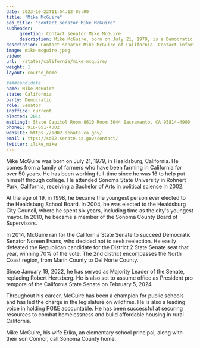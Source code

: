 ```yaml
---
date: 2023-10-22T11:54:12-05:00
title: "Mike McGuire"
seo_title: "contact senator Mike McGuire"
subheader:
     greeting: Contact senator Mike McGuire
     description: Mike McGuire, born on July 21, 1979, is a Democratic American politician serving as a member of the California State Senate from the 2nd district. The district encompasses the North Coast region, from Marin County to Del Norte County.
description: Contact senator Mike McGuire of California. Contact information for Mike McGuire includes email address, phone number, and mailing address.
image: mike-mcguire.jpeg
video:
url:  /states/california/mike-mcguire/
weight: 1
layout: course_home

####candidate
name: Mike McGuire
state: California
party: Democratic
role: Senator
inoffice: current
elected: 2014
mailing1: State Capitol Room 8610 Room 3044 Sacramento, CA 95814-4900
phone1: 916-651-4002
website: https://sd02.senate.ca.gov/
email : ttps://sd02.senate.ca.gov/contact/
twitter: ilike_mike
---
```


Mike McGuire was born on July 21, 1979, in Healdsburg, California. He comes from a family of farmers who have been farming in California for over 50 years. He has been working full-time since he was 16 to help put himself through college. He attended Sonoma State University in Rohnert Park, California, receiving a Bachelor of Arts in political science in 2002.

At the age of 19, in 1998, he became the youngest person ever elected to the Healdsburg School Board. In 2004, he was elected to the Healdsburg City Council, where he spent six years, including time as the city's youngest mayor. In 2010, he became a member of the Sonoma County Board of Supervisors.

In 2014, McGuire ran for the California State Senate to succeed Democratic Senator Noreen Evans, who decided not to seek reelection. He easily defeated the Republican candidate for the District 2 State Senate seat that year, winning 70% of the vote. The 2nd district encompasses the North Coast region, from Marin County to Del Norte County.

Since January 19, 2022, he has served as Majority Leader of the Senate, replacing Robert Hertzberg. He is also set to assume office as President pro tempore of the California State Senate on February 5, 2024.

Throughout his career, McGuire has been a champion for public schools and has led the charge in the legislature on wildfires. He is also a leading voice in holding PG&E accountable. He has been successful at securing resources to combat homelessness and build affordable housing in rural California.

Mike McGuire, his wife Erika, an elementary school principal, along with their son Connor, call Sonoma County home.
